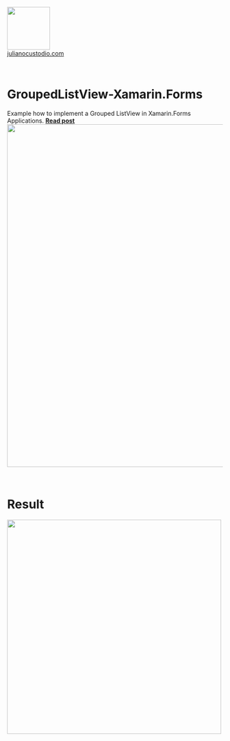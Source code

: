 

  <a href="http://julianocustodio.com" target="_blank"><image width="100px" src="https://julianocustodiosite.files.wordpress.com/2017/02/cropped-logojuliano.png?w=300&h=300&crop=1"/></a>
 <br/><a href="http://julianocustodio.com">julianocustodio.com</a>

 
<br/>

# GroupedListView-Xamarin.Forms
Example how to implement a Grouped ListView in Xamarin.Forms Applications.
<a href="https://julianocustodio.com/groupedlistview" target="_blank"><b> Read post</b></a></br> 
<a href="https://julianocustodio.com/groupedlistview">
<image width="800px" src="https://julianocustodiosite.files.wordpress.com/2018/10/walllist.png?w=1462"/></a>

<br/>


# Result
<p>
  <image height="500px"src="https://julianocustodiosite.files.wordpress.com/2018/10/screenshot-1539617212343.jpg"/> 
</p>





